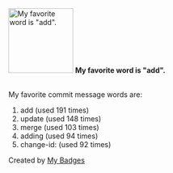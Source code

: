 <img src="https://my-badges.github.io/my-badges/favorite-word.png" alt="My favorite word is &quot;add&quot;." title="My favorite word is &quot;add&quot;." width="128">
<strong>My favorite word is &quot;add&quot;.</strong>
<br><br>

My favorite commit message words are:

1. add (used 191 times)
2. update (used 148 times)
3. merge (used 103 times)
4. adding (used 94 times)
5. change-id: (used 92 times)


Created by <a href="https://github.com/my-badges/my-badges">My Badges</a>